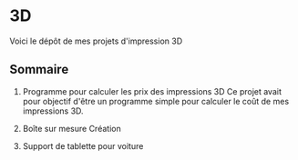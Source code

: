 # 3D

Voici le dépôt de mes projets d'impression 3D


## Sommaire
1. Programme pour calculer les prix des impressions 3D
  Ce projet avait pour objectif d'être un programme simple pour calculer le coût de mes impressions 3D.
  
  

2. Boîte sur mesure
Création

3. Support de tablette pour voiture

